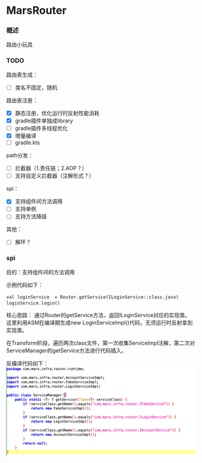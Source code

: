 # MarsRouter

### 概述

路由小玩具

### TODO

路由表生成：

- [ ] 类名不固定，随机

路由表注册：

- [x] 静态注册，优化运行时反射性能消耗
- [x] gradle插件单独成library
- [ ] gradle插件多线程优化
- [x] 增量编译
- [ ] gradle.kts

path分发：

- [ ] 拦截器（1.责任链；2.AOP？）
- [ ] 支持自定义拦截器（注解形式？）

spi：

- [x] 支持组件间方法调用
- [ ] 支持单例
- [ ] 支持方法降级

其他：

- [ ] 解环？

### spi

目的：支持组件间的方法调用 

示例代码如下：
```
val loginService  = Router.getService(ILoginService::class.java)
loginService.login()
```
核心思路：
通过Router的getService方法，返回ILoginService对应的实现类。
这里利用ASM在编译期生成new LoginServiceImpl()代码，无须运行时反射拿到实现类。

在Transform阶段，遍历两次class文件，第一次收集ServiceImpl注解，第二次对ServiceManager的getService方法进行代码插入。  

反编译代码如下：
![getService插入代码](./assets/getService插入代码.png)